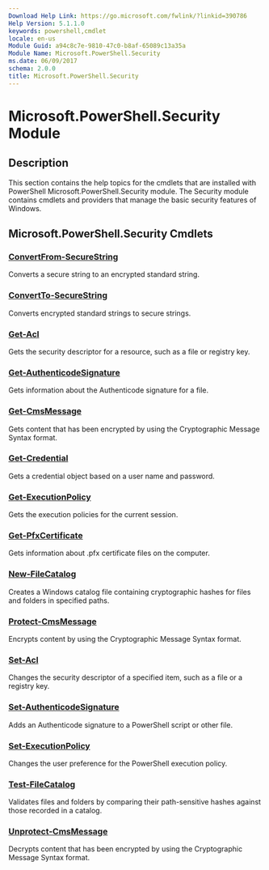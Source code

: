 ```yaml
---
Download Help Link: https://go.microsoft.com/fwlink/?linkid=390786
Help Version: 5.1.1.0
keywords: powershell,cmdlet
locale: en-us
Module Guid: a94c8c7e-9810-47c0-b8af-65089c13a35a
Module Name: Microsoft.PowerShell.Security
ms.date: 06/09/2017
schema: 2.0.0
title: Microsoft.PowerShell.Security
---
```

# Microsoft.PowerShell.Security Module

## Description

This section contains the help topics for the cmdlets that are installed with PowerShell
Microsoft.PowerShell.Security module. The Security module contains cmdlets and providers that manage
the basic security features of Windows.

## Microsoft.PowerShell.Security Cmdlets

### [ConvertFrom-SecureString](ConvertFrom-SecureString.md)

Converts a secure string to an encrypted standard string.

### [ConvertTo-SecureString](ConvertTo-SecureString.md)

Converts encrypted standard strings to secure strings.

### [Get-Acl](Get-Acl.md)

Gets the security descriptor for a resource, such as a file or registry key.

### [Get-AuthenticodeSignature](Get-AuthenticodeSignature.md)

Gets information about the Authenticode signature for a file.

### [Get-CmsMessage](Get-CmsMessage.md)

Gets content that has been encrypted by using the Cryptographic Message Syntax format.

### [Get-Credential](Get-Credential.md)

Gets a credential object based on a user name and password.

### [Get-ExecutionPolicy](Get-ExecutionPolicy.md)

Gets the execution policies for the current session.

### [Get-PfxCertificate](Get-PfxCertificate.md)

Gets information about .pfx certificate files on the computer.

### [New-FileCatalog](New-FileCatalog.md)

Creates a Windows catalog file containing cryptographic hashes for files and folders in specified
paths.

### [Protect-CmsMessage](Protect-CmsMessage.md)

Encrypts content by using the Cryptographic Message Syntax format.

### [Set-Acl](Set-Acl.md)

Changes the security descriptor of a specified item, such as a file or a registry key.

### [Set-AuthenticodeSignature](Set-AuthenticodeSignature.md)

Adds an Authenticode signature to a PowerShell script or other file.

### [Set-ExecutionPolicy](Set-ExecutionPolicy.md)

Changes the user preference for the PowerShell execution policy.

### [Test-FileCatalog](Test-FileCatalog.md)

Validates files and folders by comparing their path-sensitive hashes against those recorded in a
catalog.

### [Unprotect-CmsMessage](Unprotect-CmsMessage.md)

Decrypts content that has been encrypted by using the Cryptographic Message Syntax format.
